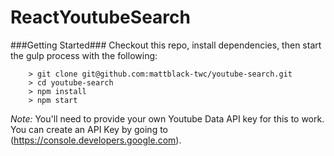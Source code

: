 # ReactYoutubeSearch

###Getting Started###
Checkout this repo, install dependencies, then start the gulp process with the following:

```
	> git clone git@github.com:mattblack-twc/youtube-search.git
	> cd youtube-search
	> npm install
	> npm start
```

*Note:* You'll need to provide your own Youtube Data API key for this to work. You can create an API Key by going to (https://console.developers.google.com).

